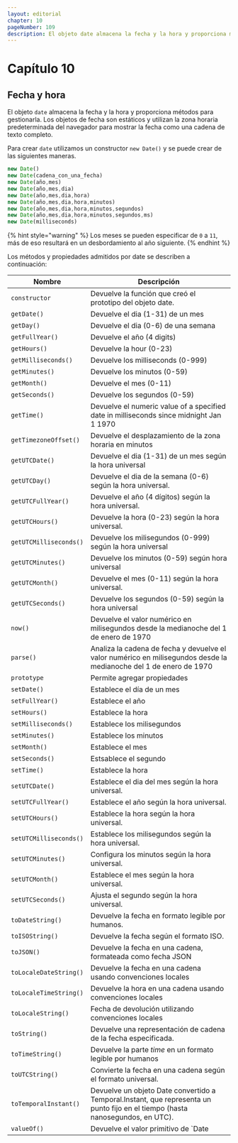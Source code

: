 ```yaml
---
layout: editorial
chapter: 10
pageNumber: 109
description: El objeto date almacena la fecha y la hora y proporciona métodos para administrarla. Los objetos Date son estáticos y utilizan la zona horaria predeterminada del navegador para mostrar la fecha como una cadena de texto completo.
---
```


# Capítulo 10

## Fecha y hora

El objeto `date` almacena la fecha y la hora y proporciona métodos para gestionarla. Los objetos de fecha son estáticos y utilizan la zona horaria predeterminada del navegador para mostrar la fecha como una cadena de texto completo.

Para crear `date` utilizamos un constructor `new Date()` y se puede crear de las siguientes maneras.

```javascript
new Date()
new Date(cadena_con_una_fecha)
new Date(año,mes)
new Date(año,mes,dia)
new Date(año,mes,dia,hora)
new Date(año,mes,dia,hora,minutos)
new Date(año,mes,dia,hora,minutos,segundos)
new Date(año,mes,dia,hora,minutos,segundos,ms)
new Date(milliseconds)
```

{% hint style="warning" %}
Los meses se pueden especificar de `0` a `11`, más de eso resultará en un desbordamiento al año siguiente.
{% endhint %}

Los métodos y propiedades admitidos por date se describen a continuación:

| Nombre                   | Descripción                                                  |
| ---------------------- | -------------------------------------------------------------- |
| `constructor`          | Devuelve la función que creó el prototipo del objeto date.     |
| `getDate()`            | Devuelve el dia (1-31) de un mes                               |
| `getDay()`             | Devuelve el dia (0-6) de una semana                            |
| `getFullYear()`        | Devuelve el año (4 digits)                                     |
| `getHours()`           | Devuelve la hour (0-23)                                        |
| `getMilliseconds()`    | Devuelve los milliseconds (0-999)                              |
| `getMinutes()`         | Devuelve los minutos (0-59)                                    |
| `getMonth()`           | Devuelve el mes (0-11)                                         |
| `getSeconds()`         | Devuelve los segundos (0-59)                                   |
| `getTime()`            | Devuelve el numeric value of a specified date in milliseconds since midnight Jan 1 1970 |
| `getTimezoneOffset()`  | Devuelve el desplazamiento de la zona horaria en minutos       |
| `getUTCDate()`         | Devuelve el dia (1-31) de un mes según la hora universal       |
| `getUTCDay()`          | Devuelve el dia de la semana (0-6) según la hora universal.    |
| `getUTCFullYear()`     | Devuelve el año (4 dígitos) según la hora universal.           |
| `getUTCHours()`        | Devuelve la hora (0-23) según la hora universal.               |
| `getUTCMilliseconds()` | Devuelve los milisegundos (0-999) según la hora universal      |
| `getUTCMinutes()`      | Devuelve los minutos (0-59) según hora universal               |
| `getUTCMonth()`        | Devuelve el mes (0-11) según la hora universal.                |
| `getUTCSeconds()`      | Devuelve los segundos (0-59) según la hora universal           |
| `now()`                | Devuelve el valor numérico en milisegundos desde la medianoche del 1 de enero de 1970 |
| `parse()`              | Analiza la cadena de fecha y devuelve el valor numérico en milisegundos desde la medianoche del 1 de enero de 1970 |
| `prototype`            | Permite agregar propiedades                                    |
| `setDate()`            | Establece el día de un mes                                     |
| `setFullYear()`        | Establece el año                                               |
| `setHours()`           | Establece la hora                                              |
| `setMilliseconds()`    | Establece los milisegundos                                     |
| `setMinutes()`         | Establece los minutos                                          |
| `setMonth()`           | Establece el mes                                               |
| `setSeconds()`         | Estsablece el segundo                                          |
| `setTime()`            | Establece la hora                                              |
| `setUTCDate()`         | Establece el dia del mes según la hora universal.              |
| `setUTCFullYear()`     | Establece el año según la hora universal.                      |
| `setUTCHours()`        | Establece la hora según la hora universal.                     |
| `setUTCMilliseconds()` | Establece los milisegundos según la hora universal.            |
| `setUTCMinutes()`      | Configura los minutos según la hora universal.                 |
| `setUTCMonth()`        | Establece el mes según la hora universal.                      |
| `setUTCSeconds()`      | Ajusta el segundo según la hora universal.                     |
| `toDateString()`       | Devuelve la fecha en formato legible por humanos.              |
| `toISOString()`        | Devuelve la fecha según el formato ISO.                        |
| `toJSON()`             | Devuelve la fecha en una cadena, formateada como fecha JSON    |
| `toLocaleDateString()` | Devuelve la fecha en una cadena usando convenciones locales    |
| `toLocaleTimeString()` | Devuelve la hora en una cadena usando convenciones locales     |
| `toLocaleString()`     | Fecha de devolución utilizando convenciones locales            |
| `toString()`           | Devuelve una representación de cadena de la fecha especificada. |
| `toTimeString()`       | Devuelve la parte _time_ en un formato legible por humanos     |
| `toUTCString()`        | Convierte la fecha en una cadena según el formato universal.   |
| `toTemporalInstant()`  | Devuelve un objeto Date convertido a Temporal.Instant, que representa un punto fijo en el tiempo (hasta nanosegundos, en UTC). |
| `valueOf()`            | Devuelve el valor primitivo de `Date                           |
